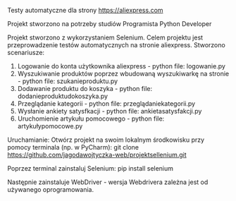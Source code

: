 Testy automatyczne dla strony https://aliexpress.com

Projekt stworzono na potrzeby studiów Programista Python Developer 

Projekt stworzono z wykorzystaniem Selenium. Celem projektu jest przeprowadzenie testów automatycznych na stronie aliexpress.
Stworzono scenariusze:
1. Logowanie do konta użytkownika aliexpress - python file: logowanie.py
2. Wyszukiwanie produktów poprzez wbudowaną wyszukiwarkę na stronie - python file: szukanieproduktu.py
3. Dodawanie produktu do koszyka - python file: dodanieproduktudokoszyka.py
4. Przeglądanie kategorii - python file: przeglądaniekategorii.py
5. Wysłanie ankiety satysfkacji - python file: ankietasatysfakcji.py
6. Uruchomienie artykułu pomocowego - python file: artykułypomocowe.py


 Uruchamianie:
   Otwórz projekt na swoim lokalnym środkowisku przy pomocy terminala (np. w PyCharm):
   git clone https://github.com/jagodawojtyczka-web/projektsellenium.git
   
   Poprzez terminal zainstaluj Selenium:
   pip install selenium

   Następnie zainstaluje WebDriver - wersja Webdrivera zależna jest od używanego oprogramowania.
   

